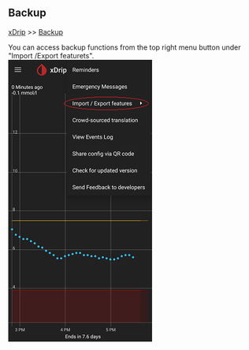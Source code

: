 ## Backup
[xDrip](../README.md) >> [Backup](./Backup)  
  
You can access backup functions from the top right menu button under "Import /Export featurets".  
![](./images/Backup.png)  
